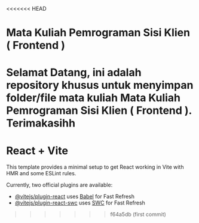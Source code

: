 <<<<<<< HEAD
# Mata Kuliah Pemrograman Sisi Klien ( Frontend )
Selamat Datang, ini adalah repository khusus untuk menyimpan folder/file mata kuliah Mata Kuliah Pemrograman Sisi Klien ( Frontend ). Terimakasihh
=======
# React + Vite

This template provides a minimal setup to get React working in Vite with HMR and some ESLint rules.

Currently, two official plugins are available:

- [@vitejs/plugin-react](https://github.com/vitejs/vite-plugin-react/blob/main/packages/plugin-react/README.md) uses [Babel](https://babeljs.io/) for Fast Refresh
- [@vitejs/plugin-react-swc](https://github.com/vitejs/vite-plugin-react-swc) uses [SWC](https://swc.rs/) for Fast Refresh
>>>>>>> f64a5db (first commit)
